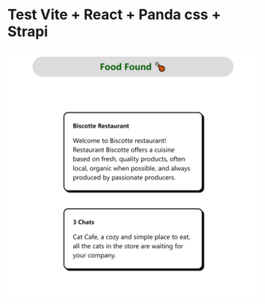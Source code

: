 # Test Vite + React + Panda css + Strapi

![screenshot](https://github.com/yilizzz/first-vite-panda-css-project/blob/main/screenshots/localhost_5173_.png)
